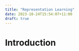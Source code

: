 ```yaml
---
title: "Representation Learning"
date: 2023-10-24T15:54:07+11:00
draft: true
---
```


# Introduction
